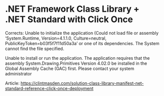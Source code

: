 # .NET Framework Class Library + .NET Standard with Click Once

Corrects:
Unable to initialize the application (Could not load file or assembly ‘System.Runtime, Version=4.1.1.0, Culture=neutral, PublicKeyToken=b03f5f7f11d50a3a’ or one of its dependencies. The System cannot find the file specified.

Unable to install or run the application.  The application requires that the assembly System.Drawing.Primitives Version 4.02.0 be installed in the Global Assembly Cache (GAC) first.  Please contact your system administrator

Article:
https://clintmasden.com/solution-class-library-manifest-net-standard-reference-click-once-deployment
